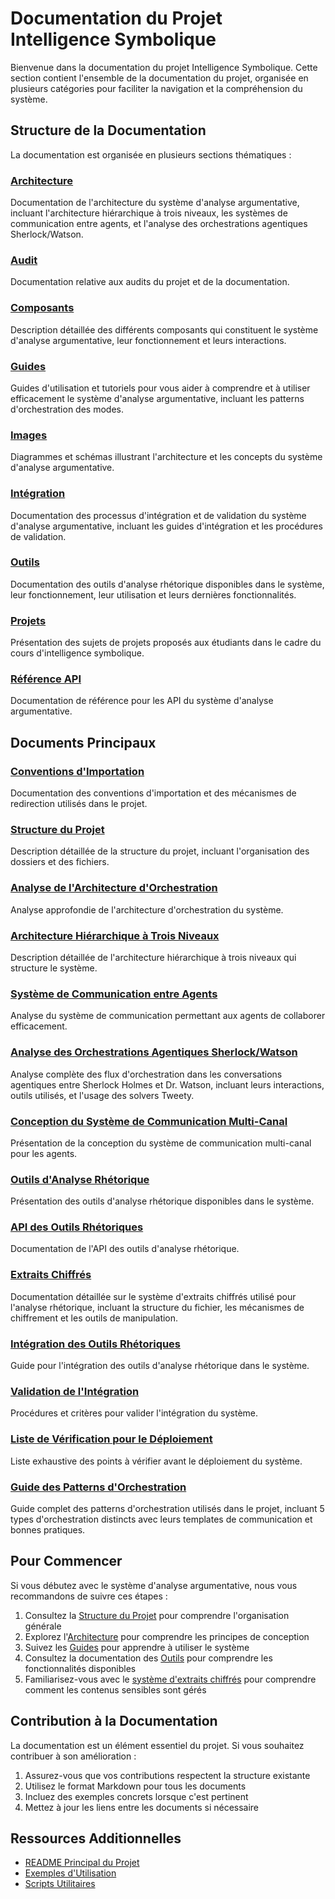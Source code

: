 # Documentation du Projet Intelligence Symbolique

Bienvenue dans la documentation du projet Intelligence Symbolique. Cette section contient l'ensemble de la documentation du projet, organisée en plusieurs catégories pour faciliter la navigation et la compréhension du système.

## Structure de la Documentation

La documentation est organisée en plusieurs sections thématiques :

### [Architecture](./architecture/README.md)
Documentation de l'architecture du système d'analyse argumentative, incluant l'architecture hiérarchique à trois niveaux, les systèmes de communication entre agents, et l'analyse des orchestrations agentiques Sherlock/Watson.

### [Audit](./audit/README.md)
Documentation relative aux audits du projet et de la documentation.

### [Composants](./composants/README.md)
Description détaillée des différents composants qui constituent le système d'analyse argumentative, leur fonctionnement et leurs interactions.

### [Guides](./guides/README.md)
Guides d'utilisation et tutoriels pour vous aider à comprendre et à utiliser efficacement le système d'analyse argumentative, incluant les patterns d'orchestration des modes.

<!-- TODO: Le fichier docs/images/README.md est actuellement vide. Évaluer s'il doit être peuplé (par ex. avec une liste/catégorisation des images) ou si le lien dans cette section devrait pointer directement vers le dossier ./images/ ou si l'entrée "Images" devrait être supprimée si ce dossier n'est pas destiné à être navigué via un README. -->
### [Images](./images/README.md)
Diagrammes et schémas illustrant l'architecture et les concepts du système d'analyse argumentative.

### [Intégration](./integration/README.md)
Documentation des processus d'intégration et de validation du système d'analyse argumentative, incluant les guides d'intégration et les procédures de validation.

<!-- TODO: Vérifier la distinction et la pertinence des contenus entre le répertoire [Outils](./outils/README.md) (documentation détaillée, fonctionnement, utilisation) et le document [Outils d'Analyse Rhétorique](./outils_analyse_rhetorique.md) (présentation). S'assurer que les titres et descriptions reflètent clairement cette distinction et qu'il n'y a pas de chevauchement excessif. -->
### [Outils](./outils/README.md)
Documentation des outils d'analyse rhétorique disponibles dans le système, leur fonctionnement, leur utilisation et leurs dernières fonctionnalités.

### [Projets](./projets/README.md)
Présentation des sujets de projets proposés aux étudiants dans le cadre du cours d'intelligence symbolique.

### [Référence API](./reference/README.md)
Documentation de référence pour les API du système d'analyse argumentative.

## Documents Principaux

### [Conventions d'Importation](./conventions_importation.md)
Documentation des conventions d'importation et des mécanismes de redirection utilisés dans le projet.

### [Structure du Projet](./structure_projet.md)
Description détaillée de la structure du projet, incluant l'organisation des dossiers et des fichiers.

### [Analyse de l'Architecture d'Orchestration](./analyse_architecture_orchestration.md)
Analyse approfondie de l'architecture d'orchestration du système.

### [Architecture Hiérarchique à Trois Niveaux](./architecture_hierarchique_trois_niveaux.md)
Description détaillée de l'architecture hiérarchique à trois niveaux qui structure le système.

### [Système de Communication entre Agents](./architecture/communication_agents.md)
Analyse du système de communication permettant aux agents de collaborer efficacement.

### [Analyse des Orchestrations Agentiques Sherlock/Watson](./architecture/analyse_orchestrations_sherlock_watson.md)
Analyse complète des flux d'orchestration dans les conversations agentiques entre Sherlock Holmes et Dr. Watson, incluant leurs interactions, outils utilisés, et l'usage des solvers Tweety.

### [Conception du Système de Communication Multi-Canal](./integration/conception_systeme_communication_multi_canal.md)
Présentation de la conception du système de communication multi-canal pour les agents.

### [Outils d'Analyse Rhétorique](./outils_analyse_rhetorique.md)
Présentation des outils d'analyse rhétorique disponibles dans le système.

### [API des Outils Rhétoriques](./api_outils_rhetorique.md)
Documentation de l'API des outils d'analyse rhétorique.

### [Extraits Chiffrés](./extraits_chiffres.md)
Documentation détaillée sur le système d'extraits chiffrés utilisé pour l'analyse rhétorique, incluant la structure du fichier, les mécanismes de chiffrement et les outils de manipulation.

### [Intégration des Outils Rhétoriques](./integration/integration_outils_rhetorique.md)
Guide pour l'intégration des outils d'analyse rhétorique dans le système.

### [Validation de l'Intégration](./validation_integration.md)
Procédures et critères pour valider l'intégration du système.

### [Liste de Vérification pour le Déploiement](./liste_verification_deploiement.md)
Liste exhaustive des points à vérifier avant le déploiement du système.

### [Guide des Patterns d'Orchestration](./guides/GUIDE_PATTERNS_ORCHESTRATION_MODES.md)
Guide complet des patterns d'orchestration utilisés dans le projet, incluant 5 types d'orchestration distincts avec leurs templates de communication et bonnes pratiques.

## Pour Commencer

Si vous débutez avec le système d'analyse argumentative, nous vous recommandons de suivre ces étapes :

1. Consultez la [Structure du Projet](./structure_projet.md) pour comprendre l'organisation générale
2. Explorez l'[Architecture](./architecture/README.md) pour comprendre les principes de conception
3. Suivez les [Guides](./guides/README.md) pour apprendre à utiliser le système
4. Consultez la documentation des [Outils](./outils/README.md) pour comprendre les fonctionnalités disponibles
5. Familiarisez-vous avec le [système d'extraits chiffrés](./extraits_chiffres.md) pour comprendre comment les contenus sensibles sont gérés

## Contribution à la Documentation

La documentation est un élément essentiel du projet. Si vous souhaitez contribuer à son amélioration :

1. Assurez-vous que vos contributions respectent la structure existante
2. Utilisez le format Markdown pour tous les documents
3. Incluez des exemples concrets lorsque c'est pertinent
4. Mettez à jour les liens entre les documents si nécessaire

## Ressources Additionnelles

- [README Principal du Projet](../README.md)
- [Exemples d'Utilisation](../examples/README.md)
- [Scripts Utilitaires](../scripts/README.md)
